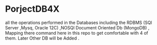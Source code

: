 # PorjectDB4X
all the operations performed in the Databases including the RDBMS (SQl Server ,Mysq, Oracle 12C) ,NOSQl Document Oriented Db (MongoDB) , Mapping there command here in this repo to get comfortable with 4 of them. Later Other DB will be Added .
